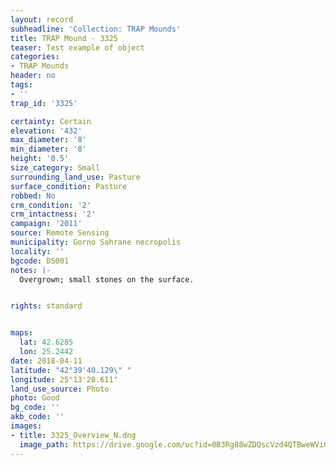 ```yaml
---
layout: record
subheadline: 'Collection: TRAP Mounds'
title: TRAP Mound - 3325
teaser: Test example of object
categories:
- TRAP Mounds
header: no
tags:
- ''
trap_id: '3325'

certainty: Certain
elevation: '432'
max_diameter: '8'
min_diameter: '8'
height: '0.5'
size_category: Small
surrounding_land_use: Pasture
surface_condition: Pasture
robbed: No
crm_condition: '2'
crm_intactness: '2'
campaign: '2011'
source: Remote Sensing
municipality: Gorno Sahrane necropolis
locality: ''
bgcode: DS001
notes: |-
  Overgrown; small stones on the surface.


rights: standard


maps:
  lat: 42.6285
  lon: 25.2442
date: 2018-04-11
latitude: "42°39'40.129\" "
longitude: 25°13'28.611"
land_use_source: Photo
photo: Good
bg_code: ''
akb_code: ''
images:
- title: 3325_Overview_N.dng
  image_path: https://drive.google.com/uc?id=0B3Rg88wZDQscVzd4QTBweWViQlU
---
```

